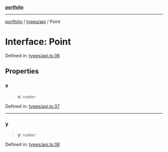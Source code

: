 [**portfolio**](../../../README.md)

***

[portfolio](../../../modules.md) / [types/api](../README.md) / Point

# Interface: Point

Defined in: [types/api.ts:36](https://github.com/tnorlund/Portfolio/blob/035b11ab543a17ec78b83c4fcc284e0d2a2292d2/portfolio/types/api.ts#L36)

## Properties

### x

> **x**: `number`

Defined in: [types/api.ts:37](https://github.com/tnorlund/Portfolio/blob/035b11ab543a17ec78b83c4fcc284e0d2a2292d2/portfolio/types/api.ts#L37)

***

### y

> **y**: `number`

Defined in: [types/api.ts:38](https://github.com/tnorlund/Portfolio/blob/035b11ab543a17ec78b83c4fcc284e0d2a2292d2/portfolio/types/api.ts#L38)
